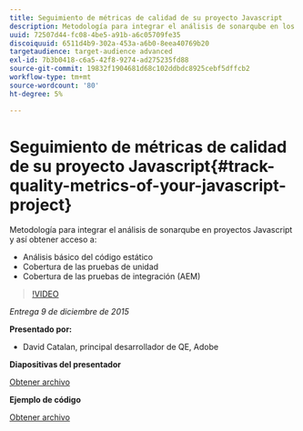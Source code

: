 ```yaml
---
title: Seguimiento de métricas de calidad de su proyecto Javascript
description: Metodología para integrar el análisis de sonarqube en los proyectos de Javascript y así obtener acceso a ・ Análisis básico del código estático ・ Cobertura de pruebas de unidad ・ Cobertura de pruebas de integración (AEM)
uuid: 72507d44-fc08-4be5-a91b-a6c05709fe35
discoiquuid: 6511d4b9-302a-453a-a6b0-8eea40769b20
targetaudience: target-audience advanced
exl-id: 7b3b0418-c6a5-42f8-9274-ad275235fd88
source-git-commit: 19832f1904681d68c102ddbdc8925cebf5dffcb2
workflow-type: tm+mt
source-wordcount: '80'
ht-degree: 5%

---
```


# Seguimiento de métricas de calidad de su proyecto Javascript{#track-quality-metrics-of-your-javascript-project}

Metodología para integrar el análisis de sonarqube en proyectos Javascript y así obtener acceso a:

* Análisis básico del código estático
* Cobertura de las pruebas de unidad
* Cobertura de las pruebas de integración (AEM)

>[!VIDEO](https://video.tv.adobe.com/v/19372/?quality=9)

*Entrega 9 de diciembre de 2015*

**Presentado por:**

* David Catalan, principal desarrollador de QE, Adobe

**Diapositivas del presentador**

[Obtener archivo](assets/aem-gems-js-quality-metrics-12-9-15.pdf)

**Ejemplo de código**

[Obtener archivo](assets/com-adobe-granite-ui-utils-timing-with-licenses.zip)
<!--
[Get back to the Overview](https://helpx.adobe.com/experience-manager/kt/eseminars/gems/aem-index.html)
-->
